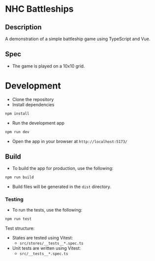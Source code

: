 # NHC Battleships

## Description
A demonstration of a simple battleship game using TypeScript and Vue.

## Spec
- The game is played on a 10x10 grid.

# Development
- Clone the repository
- Install dependencies
```bash
npm install
```
- Run the development app
```bash
npm run dev
```
- Open the app in your browser at `http://localhost:5173/`

## Build
- To build the app for production, use the following:
```bash
npm run build
```
- Build files will be generated in the `dist` directory.

### Testing
- To run the tests, use the following:
```bash
npm run test
```

Test structure:
- States are tested using Vitest:
  - `src/stores/__tests__*.spec.ts`
- Unit tests are written using Vitest:
  - `src/__tests__*.spec.ts`
